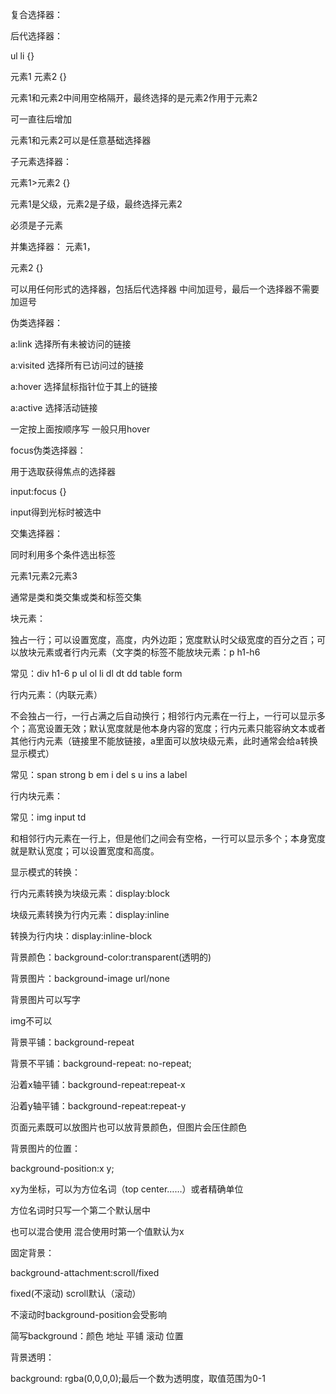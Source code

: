 复合选择器：

后代选择器：

ul li {}

元素1 元素2 {}

元素1和元素2中间用空格隔开，最终选择的是元素2作用于元素2

可一直往后增加

元素1和元素2可以是任意基础选择器

子元素选择器：

元素1>元素2 {}

元素1是父级，元素2是子级，最终选择元素2

必须是子元素

并集选择器：
元素1，

元素2 {}

可以用任何形式的选择器，包括后代选择器 中间加逗号，最后一个选择器不需要加逗号

伪类选择器：

a:link 选择所有未被访问的链接

a:visited 选择所有已访问过的链接

a:hover 选择鼠标指针位于其上的链接

a:active 选择活动链接

一定按上面按顺序写 一般只用hover

focus伪类选择器：

用于选取获得焦点的选择器 

input:focus {}

input得到光标时被选中

交集选择器：

同时利用多个条件选出标签

元素1元素2元素3

通常是类和类交集或类和标签交集



块元素：

独占一行；可以设置宽度，高度，内外边距；宽度默认时父级宽度的百分之百；可以放块元素或者行内元素（文字类的标签不能放块元素：p h1-h6

常见：div h1-6 p ul ol li dl dt dd table form 

行内元素：（内联元素）

不会独占一行，一行占满之后自动换行；相邻行内元素在一行上，一行可以显示多个；高宽设置无效；默认宽度就是他本身内容的宽度；行内元素只能容纳文本或者其他行内元素（链接里不能放链接，a里面可以放块级元素，此时通常会给a转换显示模式）

常见：span strong b em i del s u ins a label

行内块元素：

常见：img input td 

和相邻行内元素在一行上，但是他们之间会有空格，一行可以显示多个；本身宽度就是默认宽度；可以设置宽度和高度。

显示模式的转换：

行内元素转换为块级元素：display:block 

块级元素转换为行内元素：display:inline

转换为行内块：display:inline-block

 



背景颜色：background-color:transparent(透明的)

背景图片：background-image url/none

背景图片可以写字

img不可以

背景平铺：background-repeat

背景不平铺：background-repeat: no-repeat;

沿着x轴平铺：background-repeat:repeat-x

沿着y轴平铺：background-repeat:repeat-y

页面元素既可以放图片也可以放背景颜色，但图片会压住颜色

背景图片的位置：

background-position:x y;

xy为坐标，可以为方位名词（top center……）或者精确单位

方位名词时只写一个第二个默认居中

 也可以混合使用 混合使用时第一个值默认为x



固定背景：

background-attachment:scroll/fixed

fixed(不滚动) scroll默认（滚动）

不滚动时background-position会受影响

简写background：颜色 地址 平铺 滚动 位置

背景透明：

background: rgba(0,0,0,0);最后一个数为透明度，取值范围为0-1

